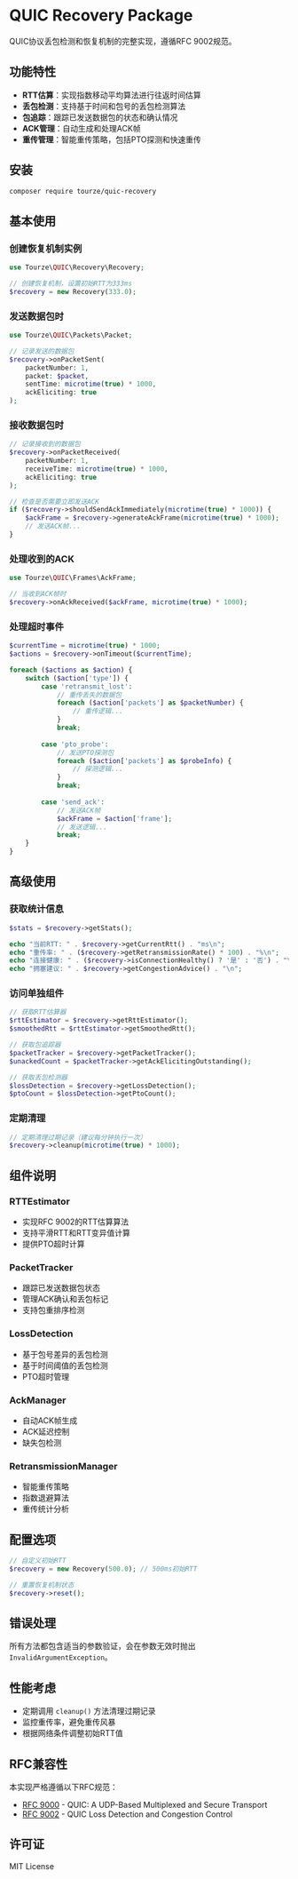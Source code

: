 # QUIC Recovery Package

QUIC协议丢包检测和恢复机制的完整实现，遵循RFC 9002规范。

## 功能特性

- **RTT估算**：实现指数移动平均算法进行往返时间估算
- **丢包检测**：支持基于时间和包号的丢包检测算法
- **包追踪**：跟踪已发送数据包的状态和确认情况
- **ACK管理**：自动生成和处理ACK帧
- **重传管理**：智能重传策略，包括PTO探测和快速重传

## 安装

```bash
composer require tourze/quic-recovery
```

## 基本使用

### 创建恢复机制实例

```php
use Tourze\QUIC\Recovery\Recovery;

// 创建恢复机制，设置初始RTT为333ms
$recovery = new Recovery(333.0);
```

### 发送数据包时

```php
use Tourze\QUIC\Packets\Packet;

// 记录发送的数据包
$recovery->onPacketSent(
    packetNumber: 1,
    packet: $packet,
    sentTime: microtime(true) * 1000,
    ackEliciting: true
);
```

### 接收数据包时

```php
// 记录接收到的数据包
$recovery->onPacketReceived(
    packetNumber: 1,
    receiveTime: microtime(true) * 1000,
    ackEliciting: true
);

// 检查是否需要立即发送ACK
if ($recovery->shouldSendAckImmediately(microtime(true) * 1000)) {
    $ackFrame = $recovery->generateAckFrame(microtime(true) * 1000);
    // 发送ACK帧...
}
```

### 处理收到的ACK

```php
use Tourze\QUIC\Frames\AckFrame;

// 当收到ACK帧时
$recovery->onAckReceived($ackFrame, microtime(true) * 1000);
```

### 处理超时事件

```php
$currentTime = microtime(true) * 1000;
$actions = $recovery->onTimeout($currentTime);

foreach ($actions as $action) {
    switch ($action['type']) {
        case 'retransmit_lost':
            // 重传丢失的数据包
            foreach ($action['packets'] as $packetNumber) {
                // 重传逻辑...
            }
            break;
            
        case 'pto_probe':
            // 发送PTO探测包
            foreach ($action['packets'] as $probeInfo) {
                // 探测逻辑...
            }
            break;
            
        case 'send_ack':
            // 发送ACK帧
            $ackFrame = $action['frame'];
            // 发送逻辑...
            break;
    }
}
```

## 高级使用

### 获取统计信息

```php
$stats = $recovery->getStats();

echo "当前RTT: " . $recovery->getCurrentRtt() . "ms\n";
echo "重传率: " . ($recovery->getRetransmissionRate() * 100) . "%\n";
echo "连接健康: " . ($recovery->isConnectionHealthy() ? '是' : '否') . "\n";
echo "拥塞建议: " . $recovery->getCongestionAdvice() . "\n";
```

### 访问单独组件

```php
// 获取RTT估算器
$rttEstimator = $recovery->getRttEstimator();
$smoothedRtt = $rttEstimator->getSmoothedRtt();

// 获取包追踪器
$packetTracker = $recovery->getPacketTracker();
$unackedCount = $packetTracker->getAckElicitingOutstanding();

// 获取丢包检测器
$lossDetection = $recovery->getLossDetection();
$ptoCount = $lossDetection->getPtoCount();
```

### 定期清理

```php
// 定期清理过期记录（建议每分钟执行一次）
$recovery->cleanup(microtime(true) * 1000);
```

## 组件说明

### RTTEstimator
- 实现RFC 9002的RTT估算算法
- 支持平滑RTT和RTT变异值计算
- 提供PTO超时计算

### PacketTracker
- 跟踪已发送数据包状态
- 管理ACK确认和丢包标记
- 支持包重排序检测

### LossDetection
- 基于包号差异的丢包检测
- 基于时间阈值的丢包检测
- PTO超时管理

### AckManager
- 自动ACK帧生成
- ACK延迟控制
- 缺失包检测

### RetransmissionManager
- 智能重传策略
- 指数退避算法
- 重传统计分析

## 配置选项

```php
// 自定义初始RTT
$recovery = new Recovery(500.0); // 500ms初始RTT

// 重置恢复机制状态
$recovery->reset();
```

## 错误处理

所有方法都包含适当的参数验证，会在参数无效时抛出 `InvalidArgumentException`。

## 性能考虑

- 定期调用 `cleanup()` 方法清理过期记录
- 监控重传率，避免重传风暴
- 根据网络条件调整初始RTT值

## RFC兼容性

本实现严格遵循以下RFC规范：
- [RFC 9000](https://tools.ietf.org/html/rfc9000) - QUIC: A UDP-Based Multiplexed and Secure Transport
- [RFC 9002](https://tools.ietf.org/html/rfc9002) - QUIC Loss Detection and Congestion Control

## 许可证

MIT License

